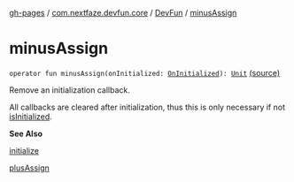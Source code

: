 [gh-pages](../../index.md) / [com.nextfaze.devfun.core](../index.md) / [DevFun](index.md) / [minusAssign](./minus-assign.md)

# minusAssign

`operator fun minusAssign(onInitialized: `[`OnInitialized`](../-on-initialized.md)`): `[`Unit`](https://kotlinlang.org/api/latest/jvm/stdlib/kotlin/-unit/index.html) [(source)](https://github.com/NextFaze/dev-fun/tree/master/devfun/src/main/java/com/nextfaze/devfun/core/DevFun.kt#L338)

Remove an initialization callback.

All callbacks are cleared after initialization, thus this is only necessary if not [isInitialized](is-initialized.md).

**See Also**

[initialize](initialize.md)

[plusAssign](plus-assign.md)

